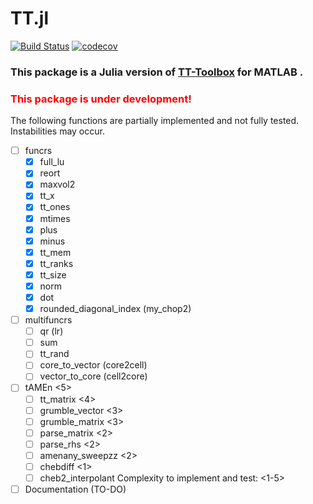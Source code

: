 # TT.jl

[![Build Status](https://github.com/filipepfarias/TT.jl/actions/workflows/CI.yml/badge.svg?branch=dev)](https://github.com/filipepfarias/TT.jl/actions/workflows/CI.yml?query=branch%3Adev)
[![codecov](https://codecov.io/gh/filipepfarias/TT.jl/graph/badge.svg?token=K1MPRAZWDH)](https://codecov.io/gh/filipepfarias/TT.jl)

### This package is a Julia version of [TT-Toolbox](https://github.com/oseledets/TT-Toolbox) for MATLAB .

### <span style="color:red">This package is under development!

The following functions are partially implemented and not fully tested. Instabilities may occur.

- [ ] funcrs
  - [x] full_lu
  - [x] reort
  - [x] maxvol2
  - [x] tt_x
  - [x] tt_ones
  - [x] mtimes
  - [x] plus
  - [x] minus
  - [x] tt_mem
  - [x] tt_ranks
  - [x] tt_size
  - [x] norm
  - [x] dot
  - [x] rounded_diagonal_index (my_chop2)

- [ ] multifuncrs
  - [ ] qr (lr)
  - [ ] sum
  - [ ] tt_rand
  - [ ] core_to_vector (core2cell)
  - [ ] vector_to_core (cell2core)

- [ ] tAMEn <5>
  - [ ] tt_matrix <4>
  - [ ] grumble_vector <3>
  - [ ] grumble_matrix <3>
  - [ ] parse_matrix <2>
  - [ ] parse_rhs <2>
  - [ ] amenany_sweepzz <2>
  - [ ] chebdiff <1>
  - [ ] cheb2_interpolant
Complexity to implement and test: <1-5>

- [ ] Documentation (TO-DO)